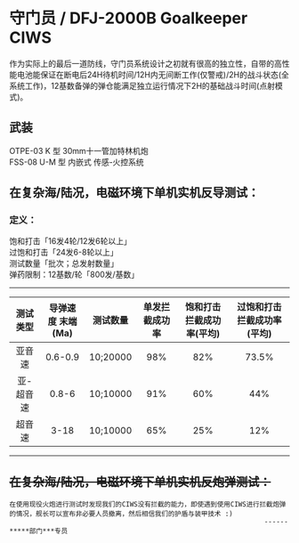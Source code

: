 # 守门员 / DFJ-2000B Goalkeeper CIWS

作为实际上的最后一道防线，守门员系统设计之初就有很高的独立性，自带的高性能电池能保证在断电后24H待机时间/12H内无间断工作(仅警戒)/2H的战斗状态(全系统工作)，12基数备弹的弹仓能满足独立运行情况下2H的基础战斗时间(点射模式)。

## 武装

OTPE-03 K 型 30mm十一管加特林机炮  
FSS-08 U-M 型 内嵌式 传感-火控系统

## 在复杂海/陆况，电磁环境下单机实机反导测试：

### 定义：
饱和打击「16发4轮/12发6轮以上」  
过饱和打击「24发6-8轮以上」  
测试数量「批次；总发射数量」  
弹药限制：12基数/轮「800发/基数」  

------

| 测试类型  | 导弹速度 末端(Ma) | 测试数量  | 单发拦截成功率 | 饱和打击拦截成功率(平均) | 过饱和打击拦截成功率(平均) |
| :-------: | :---------------: | :-------: | :------------: | :----------------------: | :------------------------: |
|  亚音速   |      0.6-0.9      | 10;20000 |      98%      |           82%            |           73.5%            |
| 亚-超音速 |       0.8-6       | 10;10000 |      91%       |           60%            |            44%             |
|  超音速   |       3-18       | 10;10000 |      65%       |           25%            |            12%             |

-------------

## ~~在复杂海/陆况，电磁环境下单机实机反炮弹测试：~~

	在使用现役火炮进行测试时发现我们的CIWS没有拦截的能力，即使遇到使用CIWS进行拦截炮弹的情况，舰长可以宣布非必要人员撤离，然后相信我们的护盾与装甲技术 :)
																	------*****部门***专员